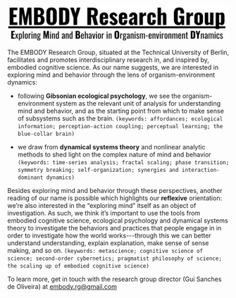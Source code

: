 <img src="/embody-logo.png" title="EMBODY Research Group logo" alt="EMBODY Research Group logo" />

The EMBODY Research Group, situated at the Technical University of Berlin, facilitates and promotes interdisciplinary research in, and inspired by, embodied cognitive science. 
As our name suggests, we are interested in exploring mind and behavior through the lens of organism-environment dynamics: 

* following **Gibsonian ecological psychology**, we see the organism-environment system as the relevant unit of analysis for understanding mind and behavior, and as the starting point from which to make sense of subsystems such as the brain. 
  `(keywords: affordances; ecological information; perception-action coupling; perceptual learning; the blue-collar brain)`

* we draw from **dynamical systems theory** and nonlinear analytic methods to shed light on the complex nature of mind and behavior 
   `(keywords: time-series analysis; fractal scaling; phase transition; symmetry breaking; self-organization; synergies and interaction-dominant dynamics)`

Besides exploring mind and behavior through these perspectives, another reading of our name is possible which highlights our **reflexive** orientation: we’re also interested in the “exploring mind” itself as an object of investigation. As such, we think it’s important to use the tools from embodied cognitive science, ecological psychology and dynamical systems theory to investigate the behaviors and practices that people engage in in order to investigate how the world works---through this we can better understand understanding, explain explanation, make sense of sense making, and so on. 
   `(keywords: metascience; cognitive science of science; second-order cybernetics; pragmatist philosophy of science; the scaling up of embodied cognitive science)`

To learn more, get in touch with the research group director (Gui Sanches de Oliveira) at embody.rg@gmail.com

